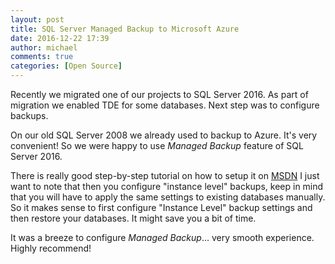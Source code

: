 ```yaml
---
layout: post
title: SQL Server Managed Backup to Microsoft Azure
date: 2016-12-22 17:39
author: michael
comments: true
categories: [Open Source]
---
```


Recently we migrated one of our projects to SQL Server 2016. As part of migration we enabled TDE for some databases. 
Next step was to configure backups.

On our old SQL Server 2008 we already used to backup to Azure. It's very convenient! 
So we were happy to use *Managed Backup* feature of SQL Server 2016.

There is really good step-by-step tutorial on how to setup it on [MSDN](https://msdn.microsoft.com/en-us/library/dn435916.aspx)
I just want to note that then you configure "instance level" backups, keep in mind that you will have to apply the same settings to existing databases manually. So it makes sense to first configure "Instance Level" backup settings and then restore your databases. It might save you a bit of time.

It was a breeze to configure *Managed Backup*... very smooth experience. Highly recommend! 
